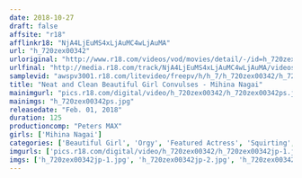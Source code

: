 ```yaml
---
date: 2018-10-27
draft: false
affsite: "r18"
afflinkr18: "NjA4LjEuMS4xLjAuMC4wLjAuMA"
url: "h_720zex00342"
urloriginal: "http://www.r18.com/videos/vod/movies/detail/-/id=h_720zex00342"
urlfinal: "http://media.r18.com/track/NjA4LjEuMS4xLjAuMC4wLjAuMA/videos/vod/movies/detail/-/id=h_720zex00342"
samplevid: "awspv3001.r18.com/litevideo/freepv/h/h_7/h_720zex00342/h_720zex00342_dmb_w.mp4"
title: "Neat and Clean Beautiful Girl Convulses - Mihina Nagai"
mainimgurl: "pics.r18.com/digital/video/h_720zex00342/h_720zex00342ps.jpg"
mainimgs: "h_720zex00342ps.jpg"
releasedate: "Feb. 01, 2018"
duration: 125
productioncomp: "Peters MAX"
girls: ['Mihina Nagai']
categories: ['Beautiful Girl', 'Orgy', 'Featured Actress', 'Squirting', 'Sex Toys', 'Hi-Def']
imgurls: ['pics.r18.com/digital/video/h_720zex00342/h_720zex00342jp-1.jpg', 'pics.r18.com/digital/video/h_720zex00342/h_720zex00342jp-2.jpg', 'pics.r18.com/digital/video/h_720zex00342/h_720zex00342jp-3.jpg', 'pics.r18.com/digital/video/h_720zex00342/h_720zex00342jp-4.jpg', 'pics.r18.com/digital/video/h_720zex00342/h_720zex00342jp-5.jpg', 'pics.r18.com/digital/video/h_720zex00342/h_720zex00342jp-6.jpg', 'pics.r18.com/digital/video/h_720zex00342/h_720zex00342jp-7.jpg', 'pics.r18.com/digital/video/h_720zex00342/h_720zex00342jp-8.jpg', 'pics.r18.com/digital/video/h_720zex00342/h_720zex00342jp-9.jpg', 'pics.r18.com/digital/video/h_720zex00342/h_720zex00342jp-10.jpg', 'pics.r18.com/digital/video/h_720zex00342/h_720zex00342jp-11.jpg', 'pics.r18.com/digital/video/h_720zex00342/h_720zex00342jp-12.jpg', 'pics.r18.com/digital/video/h_720zex00342/h_720zex00342jp-13.jpg', 'pics.r18.com/digital/video/h_720zex00342/h_720zex00342jp-14.jpg', 'pics.r18.com/digital/video/h_720zex00342/h_720zex00342jp-15.jpg', 'pics.r18.com/digital/video/h_720zex00342/h_720zex00342jp-16.jpg', 'pics.r18.com/digital/video/h_720zex00342/h_720zex00342jp-17.jpg', 'pics.r18.com/digital/video/h_720zex00342/h_720zex00342jp-18.jpg', 'pics.r18.com/digital/video/h_720zex00342/h_720zex00342jp-19.jpg', 'pics.r18.com/digital/video/h_720zex00342/h_720zex00342jp-20.jpg']
imgs: ['h_720zex00342jp-1.jpg', 'h_720zex00342jp-2.jpg', 'h_720zex00342jp-3.jpg', 'h_720zex00342jp-4.jpg', 'h_720zex00342jp-5.jpg', 'h_720zex00342jp-6.jpg', 'h_720zex00342jp-7.jpg', 'h_720zex00342jp-8.jpg', 'h_720zex00342jp-9.jpg', 'h_720zex00342jp-10.jpg', 'h_720zex00342jp-11.jpg', 'h_720zex00342jp-12.jpg', 'h_720zex00342jp-13.jpg', 'h_720zex00342jp-14.jpg', 'h_720zex00342jp-15.jpg', 'h_720zex00342jp-16.jpg', 'h_720zex00342jp-17.jpg', 'h_720zex00342jp-18.jpg', 'h_720zex00342jp-19.jpg', 'h_720zex00342jp-20.jpg']
---
```

